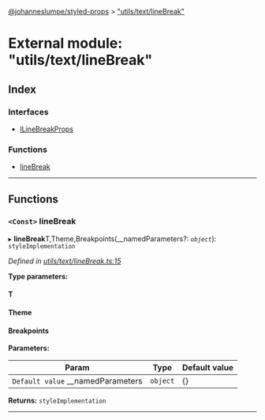 [@johanneslumpe/styled-props](../README.md) > ["utils/text/lineBreak"](../modules/_utils_text_linebreak_.md)

# External module: "utils/text/lineBreak"

## Index

### Interfaces

* [ILineBreakProps](../interfaces/_utils_text_linebreak_.ilinebreakprops.md)

### Functions

* [lineBreak](_utils_text_linebreak_.md#linebreak)

---

## Functions

<a id="linebreak"></a>

### `<Const>` lineBreak

▸ **lineBreak**T,Theme,Breakpoints(__namedParameters?: *`object`*): `styleImplementation`

*Defined in [utils/text/lineBreak.ts:15](https://github.com/johanneslumpe/styled-props/blob/3abf398/src/utils/text/lineBreak.ts#L15)*

**Type parameters:**

#### T 
#### Theme 
#### Breakpoints 
**Parameters:**

| Param | Type | Default value |
| ------ | ------ | ------ |
| `Default value` __namedParameters | `object` |  {} |

**Returns:** `styleImplementation`

___

